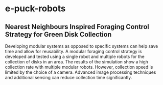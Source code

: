 # e-puck-robots

## Nearest Neighbours Inspired Foraging Control Strategy for Green Disk Collection

Developing modular systems as opposed to
specific systems can help save time and allow for reusability. A
modular foraging control strategy is developed and tested using
a single robot and multiple robots for the collection of disks in
an area. The results of the simulation show a high collection
rate with multiple modular robots. However, collection speed is
limited by the choice of a camera. Advanced image processing
techniques and additional sensing can reduce collection time
significantly.
